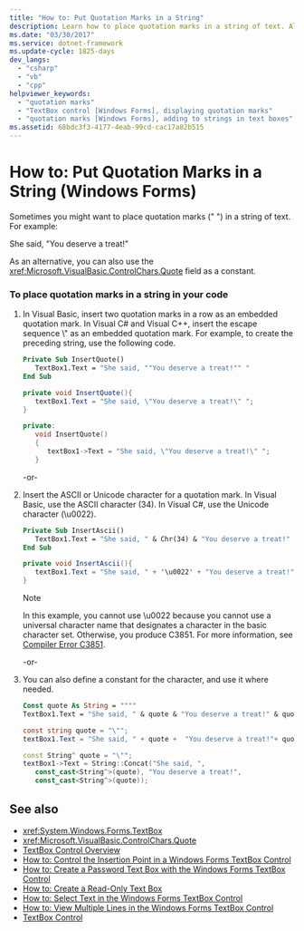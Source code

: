 ```yaml
---
title: "How to: Put Quotation Marks in a String"
description: Learn how to place quotation marks in a string of text. Also, learn to use the Quote field as a constant.
ms.date: "03/30/2017"
ms.service: dotnet-framework
ms.update-cycle: 1825-days
dev_langs:
  - "csharp"
  - "vb"
  - "cpp"
helpviewer_keywords:
  - "quotation marks"
  - "TextBox control [Windows Forms], displaying quotation marks"
  - "quotation marks [Windows Forms], adding to strings in text boxes"
ms.assetid: 68bdc3f3-4177-4eab-99cd-cac17a82b515
---
```

# How to: Put Quotation Marks in a String (Windows Forms)

Sometimes you might want to place quotation marks (" ") in a string of text. For example:

She said, "You deserve a treat!"

As an alternative, you can also use the <xref:Microsoft.VisualBasic.ControlChars.Quote> field as a constant.

### To place quotation marks in a string in your code

1. In Visual Basic, insert two quotation marks in a row as an embedded quotation mark. In Visual C# and Visual C++, insert the escape sequence \\" as an embedded quotation mark. For example, to create the preceding string, use the following code.

    ```vb
    Private Sub InsertQuote()
       TextBox1.Text = "She said, ""You deserve a treat!"" "
    End Sub
    ```

    ```csharp
    private void InsertQuote(){
       textBox1.Text = "She said, \"You deserve a treat!\" ";
    }
    ```

    ```cpp
    private:
       void InsertQuote()
       {
          textBox1->Text = "She said, \"You deserve a treat!\" ";
       }
    ```

     -or-

2. Insert the ASCII or Unicode character for a quotation mark. In Visual Basic, use the ASCII character (34). In Visual C#, use the Unicode character (\u0022).

    ```vb
    Private Sub InsertAscii()
       TextBox1.Text = "She said, " & Chr(34) & "You deserve a treat!" & Chr(34)
    End Sub
    ```

    ```csharp
    private void InsertAscii(){
       textBox1.Text = "She said, " + '\u0022' + "You deserve a treat!" + '\u0022';
    }
    ```

    > [!NOTE]
    > In this example, you cannot use \u0022 because you cannot use a universal character name that designates a character in the basic character set. Otherwise, you produce C3851. For more information, see [Compiler Error C3851](/cpp/error-messages/compiler-errors-2/compiler-error-c3851).

     -or-

3. You can also define a constant for the character, and use it where needed.

    ```vb
    Const quote As String = """"
    TextBox1.Text = "She said, " & quote & "You deserve a treat!" & quote
    ```

    ```csharp
    const string quote = "\"";
    textBox1.Text = "She said, " + quote +  "You deserve a treat!"+ quote ;
    ```

    ```cpp
    const String^ quote = "\"";
    textBox1->Text = String::Concat("She said, ",
       const_cast<String^>(quote), "You deserve a treat!",
       const_cast<String^>(quote));
    ```

## See also

- <xref:System.Windows.Forms.TextBox>
- <xref:Microsoft.VisualBasic.ControlChars.Quote>
- [TextBox Control Overview](textbox-control-overview-windows-forms.md)
- [How to: Control the Insertion Point in a Windows Forms TextBox Control](how-to-control-the-insertion-point-in-a-windows-forms-textbox-control.md)
- [How to: Create a Password Text Box with the Windows Forms TextBox Control](how-to-create-a-password-text-box-with-the-windows-forms-textbox-control.md)
- [How to: Create a Read-Only Text Box](how-to-create-a-read-only-text-box-windows-forms.md)
- [How to: Select Text in the Windows Forms TextBox Control](how-to-select-text-in-the-windows-forms-textbox-control.md)
- [How to: View Multiple Lines in the Windows Forms TextBox Control](how-to-view-multiple-lines-in-the-windows-forms-textbox-control.md)
- [TextBox Control](textbox-control-windows-forms.md)
